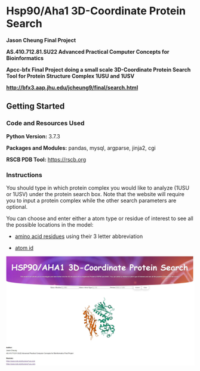 # Hsp90/Aha1 3D-Coordinate Protein Search

**Jason Cheung Final Project**

**AS.410.712.81.SU22 Advanced Practical Computer Concepts for Bioinformatics**

**Apcc-bfx Final Project doing a small scale 3D-Coordinate Protein Search Tool for Protein Structure Complex 1USU and 1USV**

**http://bfx3.aap.jhu.edu/jcheung9/final/search.html**

## Getting Started

### Code and Resources Used

**Python Version:** 3.7.3

**Packages and Modules:** pandas, mysql, argparse, jinja2, cgi

**RSCB PDB Tool:** https://rscb.org

### Instructions

You should type in which protein complex you would like to analyze (1USU or 1USV) under the protein search box. Note that the website will require you to input a protein complex while the other search parameters are optional.

You can choose and enter either a atom type or residue of interest to see all the possible locations in the model:
* [amino acid residues](https://www.sigmaaldrich.com/US/en/technical-documents/technical-article/protein-biology/protein-structural-analysis/amino-acid-reference-chart) using their 3 letter abbreviation

* [atom id](https://ptable.com/)

<img src="Images/example.jpg">






